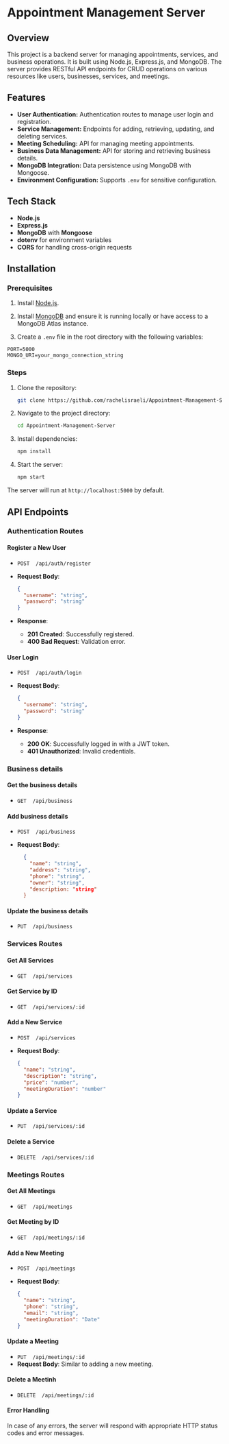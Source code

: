 # Appointment Management Server

## Overview
This project is a backend server for managing appointments, services, and business operations. It is built using Node.js, Express.js, and MongoDB. The server provides RESTful API endpoints for CRUD operations on various resources like users, businesses, services, and meetings.

## Features
- **User Authentication:** Authentication routes to manage user login and registration.
- **Service Management:** Endpoints for adding, retrieving, updating, and deleting services.
- **Meeting Scheduling:** API for managing meeting appointments.
- **Business Data Management:** API for storing and retrieving business details.
- **MongoDB Integration:** Data persistence using MongoDB with Mongoose.
- **Environment Configuration:** Supports `.env` for sensitive configuration.

## Tech Stack
- **Node.js**
- **Express.js**
- **MongoDB** with **Mongoose**
- **dotenv** for environment variables
- **CORS** for handling cross-origin requests

## Installation

### Prerequisites
1. Install [Node.js](https://nodejs.org/).
   
2. Install [MongoDB](https://www.mongodb.com/) and ensure it is running locally or have access to a MongoDB Atlas instance.

3. Create a `.env` file in the root directory with the following variables:

```env
PORT=5000
MONGO_URI=your_mongo_connection_string
```

### Steps
1. Clone the repository:
   ```bash
   git clone https://github.com/rachelisraeli/Appointment-Management-Server.git
   ```
   
2. Navigate to the project directory:
   ```bash
   cd Appointment-Management-Server
   ```
   
3. Install dependencies:
   ```bash
   npm install
   ```
   
4. Start the server:
   ```bash
   npm start
   ```

The server will run at `http://localhost:5000` by default.

## API Endpoints

### Authentication Routes

#### Register a New User
- `POST  /api/auth/register`
- **Request Body**:
  
  ```json
  {
    "username": "string",
    "password": "string"
  }
  ```
  
- **Response**:
  - **201 Created**: Successfully registered.
  - **400 Bad Request**: Validation error.

#### User Login
- `POST  /api/auth/login`
- **Request Body**:
  
  ```json
  {
    "username": "string",
    "password": "string"
  }
  ```
  
- **Response**:
  - **200 OK**: Successfully logged in with a JWT token.
  - **401 Unauthorized**: Invalid credentials.

### Business details

   #### Get the business details
   - `GET  /api/business`
      

   #### Add business details
   
   - `POST  /api/business`
   - **Request Body**:

      ```json
        {
          "name": "string",
          "address": "string",
          "phone": "string",
          "owner": "string",
          "description: "string"
        }
      ```

   #### Update the business details
   - `PUT  /api/business`

### Services Routes

#### Get All Services
- `GET  /api/services`
  
#### Get Service by ID
- `GET  /api/services/:id`

#### Add a New Service
- `POST  /api/services`
- **Request Body**:
  
  ```json
  {
    "name": "string",
    "description": "string",
    "price": "number",
    "meetingDuration": "number"
  }
  ```

#### Update a Service
- `PUT  /api/services/:id`

#### Delete a Service
- `DELETE  /api/services/:id`

### Meetings Routes

#### Get All Meetings
- `GET  /api/meetings`

#### Get Meeting by ID
- `GET  /api/meetings/:id`

#### Add a New Meeting
- `POST  /api/meetings`
- **Request Body**:
  
  ```json
  {
    "name": "string",
    "phone": "string",
    "email": "string",
    "meetingDuration": "Date"
  }
  ```

#### Update a Meeting
- `PUT  /api/meetings/:id`
- **Request Body**: Similar to adding a new meeting.

#### Delete a Meetinh
- `DELETE  /api/meetings/:id`

#### Error Handling
In case of any errors, the server will respond with appropriate HTTP status codes and error messages.


